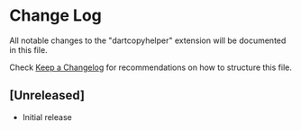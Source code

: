 # Change Log

All notable changes to the "dartcopyhelper" extension will be documented in this file.

Check [Keep a Changelog](http://keepachangelog.com/) for recommendations on how to structure this file.

## [Unreleased]

- Initial release